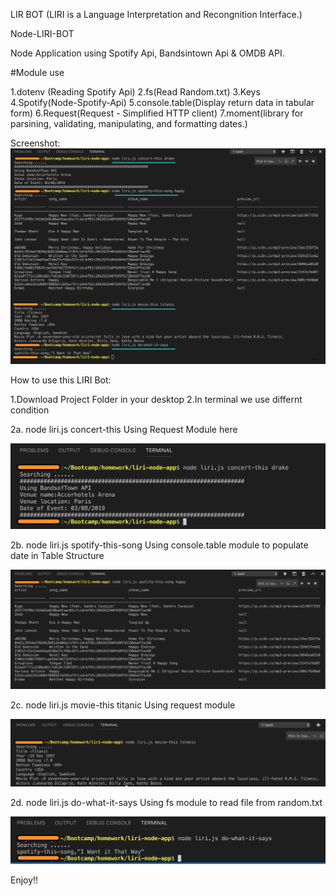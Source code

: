 LIR BOT (LIRI is a Language Interpretation and Recongnition Interface.)

Node-LIRI-BOT

Node Application using Spotify Api, Bandsintown Api & OMDB API.

#Module use

  1.dotenv (Reading Spotify Api)
  2.fs(Read Random.txt)
  3.Keys
  4.Spotify(Node-Spotify-Api)
  5.console.table(Display return data in tabular form)
  6.Request(Request - Simplified HTTP client)
  7.moment(library for parsining, validating, manipulating, and formatting dates.)
  
Screenshot:
![Screen](/screenshots/Screenshot.png)

How to use this LIRI Bot:

  1.Download Project Folder in your desktop
  2.In terminal we use differnt condition

2a. node liri.js concert-this Using Request Module here

![concert](/screenshots/concert-this.png)

2b. node liri.js spotify-this-song Using console.table module to populate date in Table Structure 

![spotify](/screenshots/spotify-this-song.png)

2c. node liri.js movie-this titanic Using request module 

![movie](/screenshots/movie-this.png)

2d. node liri.js do-what-it-says Using fs module to read file from random.txt 

![whatitsays](/screenshots/do-what-it-says.png)

Enjoy!!




